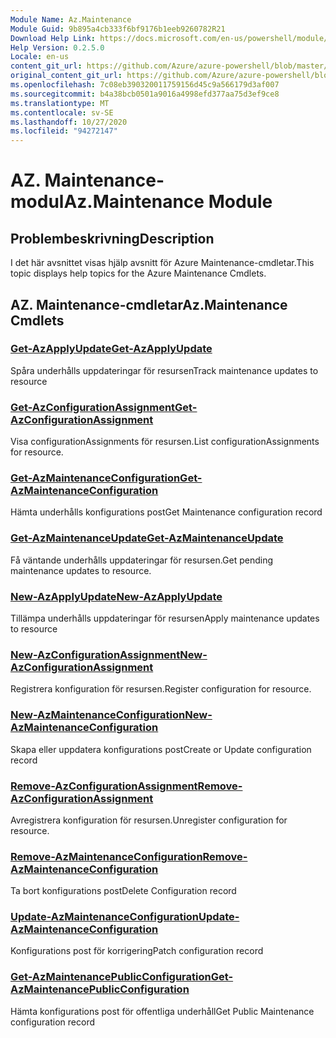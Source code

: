 ```yaml
---
Module Name: Az.Maintenance
Module Guid: 9b895a4cb333f6bf9176b1eeb9260782R21
Download Help Link: https://docs.microsoft.com/en-us/powershell/module/az.maintenance
Help Version: 0.2.5.0
Locale: en-us
content_git_url: https://github.com/Azure/azure-powershell/blob/master/src/Maintenance/Maintenance/help/Az.Maintenance.md
original_content_git_url: https://github.com/Azure/azure-powershell/blob/master/src/Maintenance/Maintenance/help/Az.Maintenance.md
ms.openlocfilehash: 7c08eb390320011759156d45c9a566179d3af007
ms.sourcegitcommit: b4a38bcb0501a9016a4998efd377aa75d3ef9ce8
ms.translationtype: MT
ms.contentlocale: sv-SE
ms.lasthandoff: 10/27/2020
ms.locfileid: "94272147"
---
```

# <span data-ttu-id="a8645-101">AZ. Maintenance-modul</span><span class="sxs-lookup"><span data-stu-id="a8645-101">Az.Maintenance Module</span></span>
## <span data-ttu-id="a8645-102">Problembeskrivning</span><span class="sxs-lookup"><span data-stu-id="a8645-102">Description</span></span>
<span data-ttu-id="a8645-103">I det här avsnittet visas hjälp avsnitt för Azure Maintenance-cmdletar.</span><span class="sxs-lookup"><span data-stu-id="a8645-103">This topic displays help topics for the Azure Maintenance Cmdlets.</span></span>

## <span data-ttu-id="a8645-104">AZ. Maintenance-cmdletar</span><span class="sxs-lookup"><span data-stu-id="a8645-104">Az.Maintenance Cmdlets</span></span>
### [<span data-ttu-id="a8645-105">Get-AzApplyUpdate</span><span class="sxs-lookup"><span data-stu-id="a8645-105">Get-AzApplyUpdate</span></span>](Get-AzApplyUpdate.md)
<span data-ttu-id="a8645-106">Spåra underhålls uppdateringar för resursen</span><span class="sxs-lookup"><span data-stu-id="a8645-106">Track maintenance updates to resource</span></span>

### [<span data-ttu-id="a8645-107">Get-AzConfigurationAssignment</span><span class="sxs-lookup"><span data-stu-id="a8645-107">Get-AzConfigurationAssignment</span></span>](Get-AzConfigurationAssignment.md)
<span data-ttu-id="a8645-108">Visa configurationAssignments för resursen.</span><span class="sxs-lookup"><span data-stu-id="a8645-108">List configurationAssignments for resource.</span></span>

### [<span data-ttu-id="a8645-109">Get-AzMaintenanceConfiguration</span><span class="sxs-lookup"><span data-stu-id="a8645-109">Get-AzMaintenanceConfiguration</span></span>](Get-AzMaintenanceConfiguration.md)
<span data-ttu-id="a8645-110">Hämta underhålls konfigurations post</span><span class="sxs-lookup"><span data-stu-id="a8645-110">Get Maintenance configuration record</span></span>

### [<span data-ttu-id="a8645-111">Get-AzMaintenanceUpdate</span><span class="sxs-lookup"><span data-stu-id="a8645-111">Get-AzMaintenanceUpdate</span></span>](Get-AzMaintenanceUpdate.md)
<span data-ttu-id="a8645-112">Få väntande underhålls uppdateringar för resursen.</span><span class="sxs-lookup"><span data-stu-id="a8645-112">Get pending maintenance updates to resource.</span></span>

### [<span data-ttu-id="a8645-113">New-AzApplyUpdate</span><span class="sxs-lookup"><span data-stu-id="a8645-113">New-AzApplyUpdate</span></span>](New-AzApplyUpdate.md)
<span data-ttu-id="a8645-114">Tillämpa underhålls uppdateringar för resursen</span><span class="sxs-lookup"><span data-stu-id="a8645-114">Apply maintenance updates to resource</span></span>

### [<span data-ttu-id="a8645-115">New-AzConfigurationAssignment</span><span class="sxs-lookup"><span data-stu-id="a8645-115">New-AzConfigurationAssignment</span></span>](New-AzConfigurationAssignment.md)
<span data-ttu-id="a8645-116">Registrera konfiguration för resursen.</span><span class="sxs-lookup"><span data-stu-id="a8645-116">Register configuration for resource.</span></span>

### [<span data-ttu-id="a8645-117">New-AzMaintenanceConfiguration</span><span class="sxs-lookup"><span data-stu-id="a8645-117">New-AzMaintenanceConfiguration</span></span>](New-AzMaintenanceConfiguration.md)
<span data-ttu-id="a8645-118">Skapa eller uppdatera konfigurations post</span><span class="sxs-lookup"><span data-stu-id="a8645-118">Create or Update configuration record</span></span>

### [<span data-ttu-id="a8645-119">Remove-AzConfigurationAssignment</span><span class="sxs-lookup"><span data-stu-id="a8645-119">Remove-AzConfigurationAssignment</span></span>](Remove-AzConfigurationAssignment.md)
<span data-ttu-id="a8645-120">Avregistrera konfiguration för resursen.</span><span class="sxs-lookup"><span data-stu-id="a8645-120">Unregister configuration for resource.</span></span>

### [<span data-ttu-id="a8645-121">Remove-AzMaintenanceConfiguration</span><span class="sxs-lookup"><span data-stu-id="a8645-121">Remove-AzMaintenanceConfiguration</span></span>](Remove-AzMaintenanceConfiguration.md)
<span data-ttu-id="a8645-122">Ta bort konfigurations post</span><span class="sxs-lookup"><span data-stu-id="a8645-122">Delete Configuration record</span></span>

### [<span data-ttu-id="a8645-123">Update-AzMaintenanceConfiguration</span><span class="sxs-lookup"><span data-stu-id="a8645-123">Update-AzMaintenanceConfiguration</span></span>](Update-AzMaintenanceConfiguration.md)
<span data-ttu-id="a8645-124">Konfigurations post för korrigering</span><span class="sxs-lookup"><span data-stu-id="a8645-124">Patch configuration record</span></span>

### [<span data-ttu-id="a8645-125">Get-AzMaintenancePublicConfiguration</span><span class="sxs-lookup"><span data-stu-id="a8645-125">Get-AzMaintenancePublicConfiguration</span></span>](Get-AzMaintenancePublicConfiguration.md)
<span data-ttu-id="a8645-126">Hämta konfigurations post för offentliga underhåll</span><span class="sxs-lookup"><span data-stu-id="a8645-126">Get Public Maintenance configuration record</span></span>

